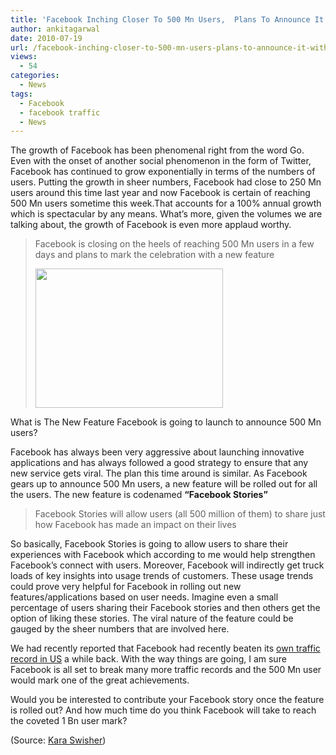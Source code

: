 ```yaml
---
title: 'Facebook Inching Closer To 500 Mn Users,  Plans To Announce It With A New Feature'
author: ankitagarwal
date: 2010-07-19
url: /facebook-inching-closer-to-500-mn-users-plans-to-announce-it-with-a-new-feature/
views:
  - 54
categories:
  - News
tags:
  - Facebook
  - facebook traffic
  - News
---
```

The growth of Facebook has been phenomenal right from the word Go. Even with the onset of another social phenomenon in the form of Twitter, Facebook has continued to grow exponentially in terms of the numbers of users. Putting the growth in sheer numbers, Facebook had close to 250 Mn users around this time last year and now Facebook is certain of reaching 500 Mn users sometime this week.That accounts for a 100% annual growth which is spectacular by any means. What’s more, given the volumes we are talking about, the growth of Facebook is even more applaud worthy.

> Facebook is closing on the heels of reaching 500 Mn users in a few days and plans to mark the celebration with a new feature
> 
> <a href="http://fbknol.com/5-tips-for-bloggers-who-use-facebook/facebook_5_tips_bloggers/" onclick="_gaq.push(['_trackEvent', 'outbound-article', 'http://fbknol.com/5-tips-for-bloggers-who-use-facebook/facebook_5_tips_bloggers/', '']);" rel="attachment wp-att-1948"><img class="aligncenter size-medium  wp-image-52454" src="http://cdn.devilsworkshop.org/files/2010/06/facebook_5_tips_bloggers-300x223.png" alt="" width="300" height="223" /></a>

What is The New Feature Facebook is going to launch to announce 500 Mn users?

Facebook has always been very aggressive about launching innovative applications and has always followed a good strategy to ensure that any new service gets viral. The plan this time around is similar. As Facebook gears up to announce 500 Mn users, a new feature will be rolled out for all the users. The new feature is codenamed **“Facebook Stories”**

> Facebook Stories will allow users (all 500 million of them) to share just how Facebook has made an impact on their lives

So basically, Facebook Stories is going to allow users to share their experiences with Facebook which according to me would help strengthen Facebook’s connect with users. Moreover, Facebook will indirectly get truck loads of key insights into usage trends of customers. These usage trends could prove very helpful for Facebook in rolling out new features/applications based on user needs. Imagine even a small percentage of users sharing their Facebook stories and then others get the option of liking these stories. The viral nature of the feature could be gauged by the sheer numbers that are involved here.

We had recently reported that Facebook had recently beaten its <a href="http://fbknol.com/facebooks-new-higest-traffic-record-june-2010/" onclick="_gaq.push(['_trackEvent', 'outbound-article', 'http://fbknol.com/facebooks-new-higest-traffic-record-june-2010/', 'own traffic record in US']);" >own traffic record in US</a> a while back. With the way things are going, I am sure Facebook is all set to break many more traffic records and the 500 Mn user would mark one of the great achievements.

Would you be interested to contribute your Facebook story once the feature is rolled out? And how much time do you think Facebook will take to reach the coveted 1 Bn user mark?

(Source: <a href="http://kara.allthingsd.com/20100716/exclusive-facebook-will-announce-500-million-users-next-week-with-facebook-stories/" onclick="_gaq.push(['_trackEvent', 'outbound-article', 'http://kara.allthingsd.com/20100716/exclusive-facebook-will-announce-500-million-users-next-week-with-facebook-stories/', 'Kara Swisher']);" rel="nofollow"  target="_blank">Kara Swisher</a>)
